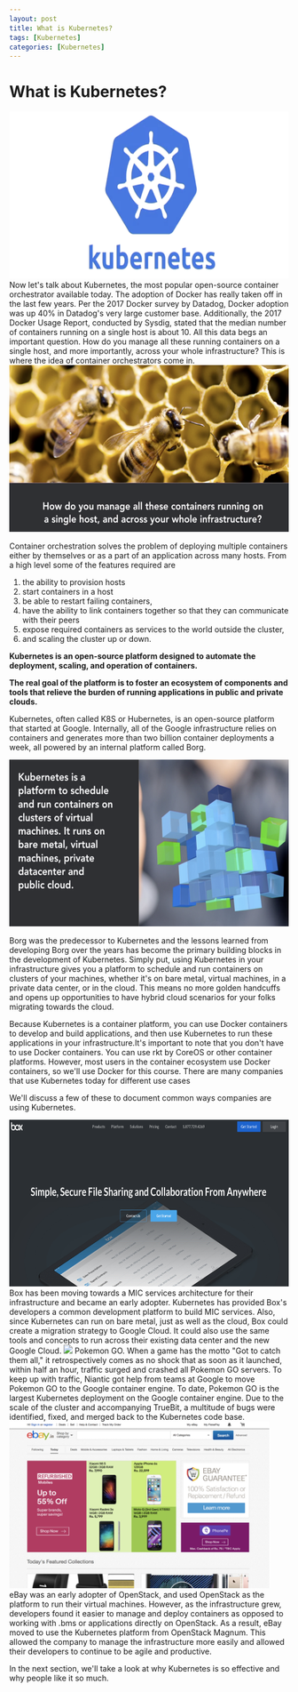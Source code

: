 ```yaml
---
layout: post
title: What is Kubernetes?
tags: [Kubernetes]
categories: [Kubernetes]
---
```

# What is Kubernetes?

<img src="/assets/img/Kubernetes icon.png" height="300">
Now let's talk about Kubernetes, the most popular open-source container orchestrator available today. The adoption of Docker has really taken off in the last few years. Per the 2017 Docker survey by Datadog, Docker adoption was up 40% in Datadog's very large customer base. Additionally, the 2017 Docker Usage Report, conducted by Sysdig, stated that the median number of containers running on a single host is about 10. All this data begs an important question. How do you manage all these running containers on a single host, and more importantly, across your whole infrastructure? This is where the idea of container orchestrators come in.

<img src="/assets/img/How do you manage all nodes.png" height="300">

Container orchestration solves the problem of deploying multiple containers either by themselves or as a part of an application across many hosts.
From a high level some of the features required are
1. the ability to provision hosts
2. start containers in a host
3. be able to restart failing containers, 
4. have the ability to link containers together so that they can communicate with their peers
5. expose required containers as services to the world outside the cluster, 
6. and scaling the cluster up or down.

**Kubernetes is an open-source platform designed to automate the deployment, scaling, and operation of containers.** 

**The real goal of the platform is to foster an ecosystem of components and tools that relieve the burden of running applications in public and private clouds.**

Kubernetes, often called K8S or Hubernetes, is an open-source platform that started at Google. Internally, all of the Google infrastructure relies on containers and generates more than two billion container deployments a week, all powered by an internal platform called Borg.

<img src="/assets/img/Kubernetes solution.png" height="300">

Borg was the predecessor to Kubernetes and the lessons learned from developing Borg over the years has become the primary building blocks in the development of Kubernetes. Simply put, using Kubernetes in your infrastructure gives you a platform to schedule and run containers on clusters of your machines, whether it's on bare metal, virtual machines, in a private data center, or in the cloud. This means no more golden handcuffs and opens up opportunities to have hybrid cloud scenarios for your folks migrating towards the cloud.

Because Kubernetes is a container platform, you can use Docker containers to develop and build applications, and then use Kubernetes to run these applications in your infrastructure.It's important to note that you don't have to use Docker containers. You can use rkt by CoreOS or other container platforms. However, most users in the container ecosystem use Docker containers, so we'll use Docker for this course. There are many companies that use Kubernetes today for different use cases

We'll discuss a few of these to document common ways companies are using Kubernetes.

<img src="/assets/img/box website.png" height="300">
Box has been moving towards a MIC services architecture for their infrastructure and became an early adopter. Kubernetes has provided Box's developers a common development platform to build MIC services. Also, since Kubernetes can run on bare metal, just as well as the cloud, Box could create a migration strategy to Google Cloud. It could also use the same tools and concepts to run across their existing data center and the new Google Cloud.

<img src="/assets/img/pockymanGo.png" height="300">
Pokemon GO. When a game has the motto "Got to catch them all," it retrospectively comes as no shock that as soon as it launched, within half an hour, traffic surged and crashed all Pokemon GO servers. To keep up with traffic, Niantic got help from teams at Google to move Pokemon GO to the Google container engine. To date, Pokemon GO is the largest Kubernetes deployment on the Google container engine. Due to the scale of the cluster and accompanying TrueBit, a multitude of bugs were identified, fixed, and merged back to the Kubernetes code base.

<img src="/assets/img/ebay.png" height="300">
eBay was an early adopter of OpenStack, and used OpenStack as the platform to run their virtual machines. However, as the infrastructure grew, developers found it easier to manage and deploy containers as opposed to working with .bms or applications directly on OpenStack. As a result, eBay moved to use the Kubernetes platform from OpenStack Magnum. This allowed the company to manage the infrastructure more easily and allowed their developers to continue to be agile and productive.

In the next section, we'll take a look at why Kubernetes is so effective and why people like it so much.

